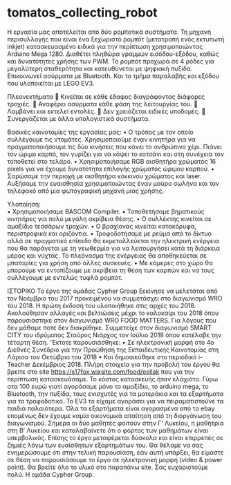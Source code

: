 # tomatos_collecting_robot
Η εργασία μας αποτελείται από δύο ρομποτικά συστήματα. Τη μηχανή περισυλλογής που είναι ένα ξεχωριστό ρομπότ (μετατροπή ενός εκτυπωτή inkjet) κατασκευασμένο ειδικά για την περίπτωση χρησιμοποιώντας Arduino Mega 1280. Διαθέτει πληθώρα γραμμών εισόδου-εξόδου, καθώς και δυνατότητες χρήσης των PWM. Το ρομπότ προχωρά σε 4 ρόδες για μεγαλύτερη σταθερότητα και κατευθύνεται με ψηφιακή πυξίδα. Επικοινωνεί ασύρματα με Bluetooth. Και το τμήμα παραλαβής και εξόδου που υλοποιείται με LEGO EV3.

Πλεονεκτήματα
	Κινείται σε κάθε έδαφος διαγράφοντας διάφορες τροχιές.
	Αναφέρει ασύρματα κάθε φάση της λειτουργίας του.
	Λαμβάνει και εκτελεί εντολές.
	Δεν χρειάζεται ειδικές υποδομές.
	Συνεργάζεται με άλλα υπολογιστικά συστήματα.

Βασικές καινοτομίες της εργασίας μας:
•	Ο τρόπος με τον οποίο συλλέγουμε τις ντομάτες. Χρησιμοποιούμε έναν κινητήρα για να πραγματοποιήσουμε τις δύο κινήσεις που κάνει το ανθρώπινο χέρι. Πιάνει τον ώριμο καρπό, τον γυρίζει για να κόψει το κοτσάνι και στη συνέχεια τον τοποθετεί στο τελάρο. 
•	Χρησιμοποιήσαμε RGB αισθητήρα χρώματος 16 pixels για να έχουμε δυνατότητα επιλογής χρώματος ώριμου καρπού. 
•	Σαρώσαμε την περιοχή με αισθητήρα κόκκινου χρώματος και laser. Αυξήσαμε την ευαισθησία χρησιμοποιώντας έναν μαύρο σωλήνα και τον τηλεφακό από μια φωτογραφική μηχανή μιας χρήσης. 

Υλοποίηση:   
•	Χρησιμοποιήσαμε BASCOM Compiler.
•	Τοποθετήσαμε βηματικούς κινητήρες για πολύ μεγάλη ακρίβεια θέσης. 
•	Ο συλλέκτης κινείται σε αμαξίδιο τεσσάρων τροχών.
•	Ο βραχίονας κινείται κατακόρυφα, περιστροφικά και οριζόντια.
•	Τροφοδοτήσαμε με ρεύμα από το δίκτυο αλλά σε πραγματικό επίπεδο θα εκμεταλλεύεται την ηλεκτρική ενέργεια που θα παράγεται με τη γεωθερμία για να λειτουργήσει κατά τη διάρκεια μέρας και νύχτας. Το πλεόνασμα της ενέργειας θα  αποθηκεύεται  σε μπαταρίες για χρήση από άλλες συσκευές. 
•	Με κάμερες στο χώρο θα μπορούμε να εντοπίζουμε με ακρίβεια τη θέση των καρπών και να τους συλλέγουμε με εντελώς τυφλά ρομπότ.

ΙΣΤΟΡΙΚΟ
Το έργο της ομάδας Cypher Group ξεκίνησε να μελετάται από τον Νοέμβριο του 2017 προκειμένου να συμμετάσχει στο διαγωνισμό WRO του 2018. Η πρώτη έκδοσή του υλοποιήθηκε στις αρχές του 2018. 
Ακολούθησαν αλλαγές και βελτιώσεις μέχρι το καλοκαίρι του 2018 όπου παρουσιάστηκε στον διαγωνισμό WRO FOOD MATTERS. Για λόγους που δεν μάθαμε ποτέ δεν διακρίθηκε.
Συμμετείχε στον διαγωνισμό SMART CITY  του ιδρύματος Σταύρος Νιάρχος τον Ιούλιο 2018 όπου κατέλαβε την τέταρτη θέση.
‘Έκτοτε παρουσιάσθηκε: 
•	Σε ηλεκτρονική μορφή στο 4ο Διεθνές Συνέδριο για την Προώθηση της Εκπαιδευτικής Καινοτομίας στη Λάρισα τον Οκτώβριο του 2018 
•	Και δημοσιεύθηκε στο περιοδικό i-Teacher Δεκέμβριος 2018.
Πλήρη στοιχεία για την προβολή του έργου θα βρείτε στο site
https://s17fox.wixsite.com/food/eellak
που για την περίπτωση κατασκευάσαμε.
Το κόστος κατασκευής ήταν ελάχιστο. Γύρω στα 100 ευρώ γιατί αγοράσαμε μόνο το αμαξίδιο, το arduino mega, το Bluetooth, την πυξίδα, τους ενισχυτές για τα μοτεράκια και τα εξαρτήματα για το τροφοδοτικό. Το EV3 το είχαμε αγοράσει για να πειραματιστούνε τα παιδιά παλαιότερα. Όλα τα εξαρτήματα είναι αγορασμένα από το ebay επομένως δεν έχουμε καμία οικονομικά απαίτηση από τη διοργάνωση του διαγωνισμού.
Σήμερα οι δύο μαθητές φοιτούν στην Γ’ Λυκείου, η μαθήτρια στη Β’ Λυκείου και καταλαβαίνετε ότι ο φόρτος των μαθημάτων είναι υπερβολικός. Επίσης το έργο μεταφέρεται δύσκολα και είναι επιρρεπές σε ζημιές λόγω των ευαίσθητων εξαρτημάτων του.
Θα θέλαμε να σας ενημερώσουμε ότι στην τελική παρουσίαση, εάν αυτή υπάρξει, θα είμαστε σε θέση να παρουσιάσουμε το έργο σε ηλεκτρονική μορφή (video & power point). Θα βρείτε όλο το υλικό στο παραπάνω site.
Σας ευχαριστούμε πολύ.
Η ομάδα Cypher Group.

